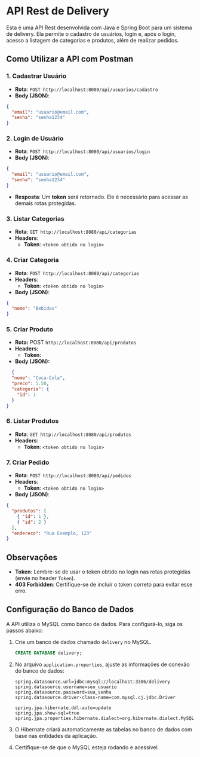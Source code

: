 
# API Rest de Delivery

Esta é uma API Rest desenvolvida com Java e Spring Boot para um sistema de delivery. Ela permite o cadastro de usuários, login e, após o login, acesso a listagem de categorias e produtos, além de realizar pedidos.

## Como Utilizar a API com Postman

### 1. Cadastrar Usuário

- **Rota**: `POST http://localhost:8080/api/usuarios/cadastro`
- **Body (JSON)**:

```json
{
  "email": "usuario@email.com",
  "senha": "senha1234"
}
```

### 2. Login de Usuário

- **Rota**: `POST http://localhost:8080/api/usuarios/login`
- **Body (JSON)**:

```json
{
  "email": "usuario@email.com",
  "senha": "senha1234"
}
```

- **Resposta**: Um **token** será retornado. Ele é necessário para acessar as demais rotas protegidas.

### 3. Listar Categorias

- **Rota**: `GET http://localhost:8080/api/categorias`
- **Headers**:
  - **Token**: `<token obtido no login>`

### 4. Criar Categoria

- **Rota**: `POST http://localhost:8080/api/categorias`
- **Headers**:
  - **Token**: `<token obtido no login>`
- **Body (JSON)**:

```json
{
  "nome": "Bebidas"
}
```
### 5. Criar Produto
- **Rota:** POST `http://localhost:8080/api/produtos`
- **Headers:**
  - **Token:** <token obtido no login>
- **Body (JSON):**
```json
  {
  "nome": "Coca-Cola",
  "preco": 5.50,
  "categoria": {
    "id": 1
  }
}
```

### 6. Listar Produtos

- **Rota**: `GET http://localhost:8080/api/produtos`
- **Headers**:
  - **Token**: `<token obtido no login>`

### 7. Criar Pedido

- **Rota**: `POST http://localhost:8080/api/pedidos`
- **Headers**:
  - **Token**: `<token obtido no login>`
- **Body (JSON)**:

```json
{
  "produtos": [
    { "id": 1 }, 
    { "id": 2 }
  ],
  "endereco": "Rua Exemplo, 123"
}

```

## Observações

- **Token**: Lembre-se de usar o token obtido no login nas rotas protegidas (envie no header `Token`).
- **403 Forbidden**: Certifique-se de incluir o token correto para evitar esse erro.

## Configuração do Banco de Dados

A API utiliza o MySQL como banco de dados. Para configurá-lo, siga os passos abaixo:

1. Crie um banco de dados chamado `delivery` no MySQL.

   ```sql
   CREATE DATABASE delivery;
   ```

2. No arquivo `application.properties`, ajuste as informações de conexão do banco de dados:

   ```properties
   spring.datasource.url=jdbc:mysql://localhost:3306/delivery
   spring.datasource.username=seu_usuario
   spring.datasource.password=sua_senha
   spring.datasource.driver-class-name=com.mysql.cj.jdbc.Driver

   spring.jpa.hibernate.ddl-auto=update
   spring.jpa.show-sql=true
   spring.jpa.properties.hibernate.dialect=org.hibernate.dialect.MySQLDialect
   ```

3. O Hibernate criará automaticamente as tabelas no banco de dados com base nas entidades da aplicação.

4. Certifique-se de que o MySQL esteja rodando e acessível.
